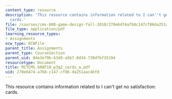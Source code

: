 ```yaml
---
content_type: resource
description: 'This resource contains information related to I can''t get no satisfaction:
  cards.'
file: /courses/cms-608-game-design-fall-2010/270e6474a7b8c147cf86da251aac4bfd_MITCMS_608F10_p3g2_cards_a.pdf
file_type: application/pdf
learning_resource_types:
- Assignments
ocw_type: OCWFile
parent_title: Assignments
parent_type: CourseSection
parent_uid: 04e3e79b-63d9-a5b7-8d34-739dfbf35194
resourcetype: Document
title: MITCMS_608F10_p3g2_cards_a.pdf
uid: 270e6474-a7b8-c147-cf86-da251aac4bfd
---
```

This resource contains information related to I can't get no satisfaction: cards.

